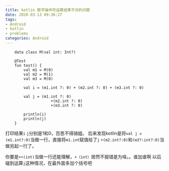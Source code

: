 ```yaml
---
title: kotlin 数字操作符运算结果不对的问题
date: 2020-03-13 09:36:27
tags: 
- Android
- kotlin
- problems
categories: Android
---
```


```
    data class M(val int: Int?)

    @Test
    fun test() {
        val m1 = M(0)
        val m2 = M(1)
        val m3 = M(0)

        val i = (m1.int ?: 0) + (m2.int ?: 0) + (m3.int ?: 0)

        val j = (m1.int ?: 0)
                    +(m2.int ?: 0)
                    +(m3.int ?: 0)

        println(i)
        println(j)
    }
```
打印结果`i` `j`分别是1和0，百思不得骑姐。
后来发现kotlin是将`val j = (m1.int?:0)`当做一行，直接将`m1.int`赋值给了`j`
`+(m2.int?:0)`和`(m3?:int?:0)`当做另起一行了。

你要是`++(int)`当做一行还能理解，`+（int）`居然不报错是为啥。。谁加谁啊
以后碰到运算`j`这种情况，在最外面多加个括号吧
